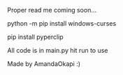 Proper read me coming soon...

python -m pip install windows-curses

pip install pyperclip

All code is in main.py
hit run to use

Made by AmandaOkapi :)

